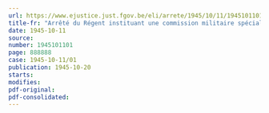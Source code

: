 ```yaml
---
url: https://www.ejustice.just.fgov.be/eli/arrete/1945/10/11/1945101101/justel
title-fr: "Arrêté du Régent instituant une commission militaire spéciale"
date: 1945-10-11
source:
number: 1945101101
page: 888888
case: 1945-10-11/01
publication: 1945-10-20
starts:
modifies:
pdf-original:
pdf-consolidated:
---
```


